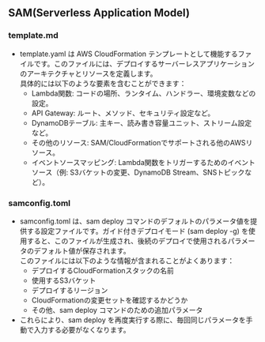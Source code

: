 ## SAM(Serverless Application Model)
### template.md
* template.yaml は AWS CloudFormation テンプレートとして機能するファイルです。このファイルには、デプロイするサーバーレスアプリケーションのアーキテクチャとリソースを定義します。
<br>具体的には以下のような要素を含むことができます：
  * Lambda関数: コードの場所、ランタイム、ハンドラー、環境変数などの設定。
  * API Gateway: ルート、メソッド、セキュリティ設定など。
  * DynamoDBテーブル: 主キー、読み書き容量ユニット、ストリーム設定など。
  * その他のリソース: SAM/CloudFormationでサポートされる他のAWSリソース。
  * イベントソースマッピング: Lambda関数をトリガーするためのイベントソース（例: S3バケットの変更、DynamoDB Stream、SNSトピックなど）。
### samconfig.toml
* samconfig.toml は、sam deploy コマンドのデフォルトのパラメータ値を提供する設定ファイルです。ガイド付きデプロイモード (sam deploy -g) を使用すると、このファイルが生成され、後続のデプロイで使用されるパラメータのデフォルト値が保存されます。
<br>このファイルには以下のような情報が含まれることがよくあります：
  * デプロイするCloudFormationスタックの名前
  * 使用するS3バケット
  * デプロイするリージョン 
  * CloudFormationの変更セットを確認するかどうか
  * その他、sam deploy コマンドのための追加パラメータ
* これらにより、sam deploy を再度実行する際に、毎回同じパラメータを手動で入力する必要がなくなります。